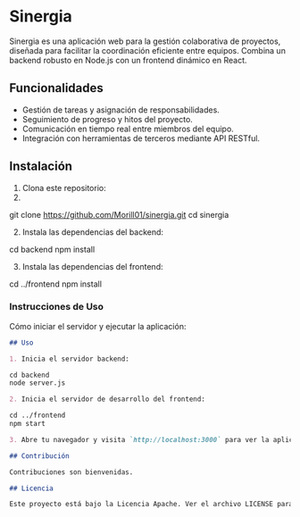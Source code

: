 # Sinergia

Sinergia es una aplicación web para la gestión colaborativa de proyectos, diseñada para facilitar la coordinación eficiente entre equipos. Combina un backend robusto en Node.js con un frontend dinámico en React.

## Funcionalidades

- Gestión de tareas y asignación de responsabilidades.
- Seguimiento de progreso y hitos del proyecto.
- Comunicación en tiempo real entre miembros del equipo.
- Integración con herramientas de terceros mediante API RESTful.

## Instalación

1. Clona este repositorio:
2. 
git clone https://github.com/Morill01/sinergia.git
cd sinergia

2. Instala las dependencias del backend:

cd backend
npm install

3. Instala las dependencias del frontend:

cd ../frontend
npm install

### Instrucciones de Uso

Cómo iniciar el servidor y ejecutar la aplicación:

```markdown
## Uso

1. Inicia el servidor backend:

cd backend
node server.js

2. Inicia el servidor de desarrollo del frontend:

cd ../frontend
npm start

3. Abre tu navegador y visita `http://localhost:3000` para ver la aplicación.

## Contribución

Contribuciones son bienvenidas.

## Licencia

Este proyecto está bajo la Licencia Apache. Ver el archivo LICENSE para más detalles.
